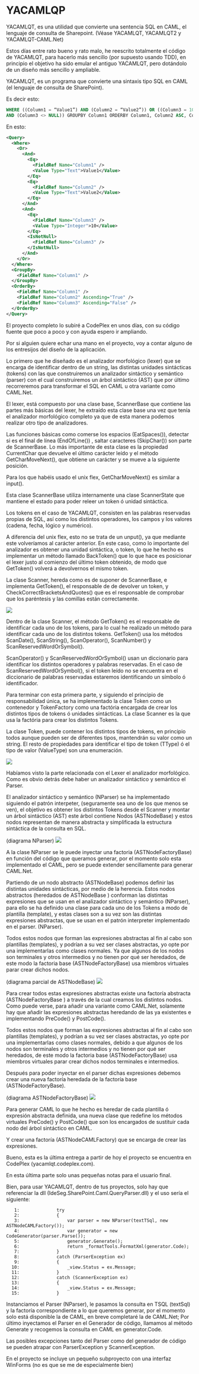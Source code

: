 # YACAMLQP

YACAMLQT, es una utilidad que convierte una sentencia SQL en CAML, el lenguaje de consulta de Sharepoint. (Véase YACAMLQT, YACAMLQT2 y YACAMLQT-CAML.Net)

Estos días entre rato bueno y rato malo, he reescrito totalmente el código de YACAMLQT, para hacerlo más sencillo (por supuesto usando TDD), en principio el objetivo ha sido emular el antiguo YACAMLQT, pero dotándolo de un diseño más sencillo y ampliable.

YACAMLQT, es un programa que convierte una sintaxis tipo SQL en CAML (el lenguaje de consulta de SharePoint).

Es decir esto:

```sql
WHERE ((Column1 = “Value1”) AND (Column2 = “Value2”)) OR ((Column3 = 10) 
AND (Column3 <> NULL)) GROUPBY Column1 ORDERBY Column1, Column2 ASC, Column3 DESC
```

En esto:

```xml
<Query>
  <Where>
    <Or>
      <And>
        <Eq>
          <FieldRef Name="Column1" />
          <Value Type="Text">Value1</Value>
        </Eq>
        <Eq>
          <FieldRef Name="Column2" />
          <Value Type="Text">Value2</Value>
        </Eq>
      </And>
      <And>
        <Eq>
          <FieldRef Name="Column3" />
          <Value Type="Integer">10</Value>
        </Eq>
        <IsNotNull>
          <FieldRef Name="Column3" />
        </IsNotNull>
      </And>
    </Or>
  </Where>
  <GroupBy>
    <FieldRef Name="Column1" />
  </GroupBy>
  <OrderBy>
    <FieldRef Name="Column1" />
    <FieldRef Name="Column2" Ascending="True" />
    <FieldRef Name="Column3" Ascending="False" />
  </OrderBy>
</Query>
```

El proyecto completo lo subiré a CodePlex en unos días, con su código fuente que poco a poco y con ayuda espero ir ampliando.

Por si alguien quiere echar una mano en el proyecto, voy a contar alguno de los entresijos del diseño de la aplicación.

Lo primero que he diseñado es el analizador morfológico (lexer) que se encarga de identificar dentro de un string, las distintas unidades sintácticas (tokens) con las que construiremos un analizador sintáctico y semántico (parser) con el cual construiremos un árbol sintáctico (AST) que por último recorreremos para transformar el SQL en CAML u otra variante como CAML.Net.

El lexer, está compuesto por una clase base, ScannerBase que contiene las partes más básicas del lexer, he extraído esta clase base una vez que tenía el analizador morfológico completo ya que de esta manera podemos realizar otro tipo de analizadores.

Las funciones básicas como comerse los espacios (EatSpaces()), detectar si es el final de línea (EndOfLine()) , saltar caracteres (SkipChar()) son parte de ScannerBase. Lo más importante de esta clase es la propiedad CurrentChar que devuelve el último carácter leído y el método GetCharMoveNext(), que obtiene un carácter y se mueve a la siguiente posición.

Para los que habéis usado el unix flex, GetCharMoveNext() es similar a input().

Esta clase ScannerBase utiliza internamente una clase ScannerState que mantiene el estado para poder releer un token ó unidad sintáctica.

Los tokens en el caso de YACAMLQT, consisten en las palabras reservadas propias de SQL, así como los distintos operadores, los campos y los valores (cadena, fecha, lógico y numérico).

A diferencia del unix flex, esto no se trata de un unput(), ya que mediante este volveríamos al carácter anterior. En este caso, como lo importante del analizador es obtener una unidad sintáctica, o token, lo que he hecho es implementar un método llamado BackToken() que lo que hace es posicionar el lexer justo al comienzo del último token obtenido, de modo que GetToken() volverá a devolvernos el mismo token.

La clase Scanner, hereda como es de suponer de ScannerBase, e implementa GetToken(), el responsable de de devolver un token, y CheckCorrectBracketsAndQuotes() que es el responsable de comprobar que los paréntesis y las comillas están correctamente.

![](images/yacamlqt_lexer.gif)

Dentro de la clase Scanner, el método GetToken() es el responsable de identificar cada uno de los tokens, para lo cual he realizado un método para identificar cada uno de los distintos tokens. GetToken() usa los métodos ScanDate(), ScanString(), ScanOperator(), ScanNumber() y ScanReservedWordOrSymbol().

ScanOperator() y ScanReservedWordOrSymbol() usan un diccionario para identificar los distintos operadores y palabras reservadas. En el caso de ScanReservedWordOrSymbol(), si el token leído no se encuentra en el diccionario de palabras reservadas estaremos identificando un símbolo ó identificador.

Para terminar con esta primera parte, y siguiendo el principio de responsabilidad única, se ha implementado la clase Token como un contenedor y TokenFactory como una factória encargada de crear los distintos tipos de tokens ó unidades sintácticas. La clase Scanner es la que usa la factória para crear los distintos Tokens.

La clase Token, puede contener los distintos tipos de tokens, en principio todos aunque pueden ser de diferentes tipos, mantendrán su valor como un string. El resto de propiedades para identificar el tipo de token (TType) ó el tipo de valor (ValueType) son una enumeración.

![](images/yacamlqt_token.gif)

Habíamos visto la parte relacionada con el Lexer el analizador morfológico. Como es obvio detrás debe haber un analizador sintáctico y semántico el Parser.

El analizador sintáctico y semántico (NParser) se ha implementado siguiendo el patrón interpeter, (seguramente sea uno de los que menos se ven), el objetivo es obtener los distintos Tokens desde el Scanner y montar un árbol sintáctico (AST) este árbol contiene Nodos (ASTNodeBase) y estos nodos representan de manera abstracta y simplificada la estructura sintáctica de la consulta en SQL.

(diagrama NParser)
![](images/YACAMLQT2_1.gif)

A la clase NParser se le puede inyectar una factoria (ASTNodeFactoryBase) en función del código que queramos generar, por el momento solo esta implementado el CAML, pero se puede extender sencillamente para generar CAML.Net.

Partiendo de un nodo abstracto (ASTNodeBase) podemos definir las distintas unidades sintácticas, por medio de la herencia. Estos nodos abstractos (heredados de ASTNodeBase ) conforman las distintas expresiones que se usan en el analizador sintáctico y semántico (NParser), para ello se ha definido una clase para cada uno de los Tokens a modo de plantilla (template),  y estas clases son a su vez son las distintas expresiones abstractas, que se usan en  el patrón interpreter implementado en el parser. (NParser).

Todos estos nodos que forman las expresiones abstractas al fin al cabo son plantillas (templates), y podrían a su vez ser clases abstractas, yo opte por una implementarlas como clases normales. Ya que algunos de los nodos son terminales y otros intermedios y no tienen por qué ser heredados, de este modo la factoria base (ASTNodeFactoryBase) usa miembros virtuales parar crear dichos nodos.

(diagrama parcial de ASTNodeBase)
![](images/YACAMLQT2_1a.gif)

Para crear todos estas expresiones abstractas existe una factoría abstracta (ASTNodeFactoryBase ) a través de la cual creamos los distintos nodos. Como puede verse, para añadir una variante como CAML.Net, solamente hay que añadir las expresiones abstractas heredando de las ya existentes e implementando PreCode() y PostCode().

Todos estos nodos que forman las expresiones abstractas al fin al cabo son plantillas (templates), y podrían a su vez ser clases abstractas, yo opte por una implementarlas como clases normales, debido a que algunos de los nodos son terminales y otros intermedios y no tienen por qué ser heredados, de este modo la factoria base (ASTNodeFactoryBase) usa miembros virtuales parar crear dichos nodos terminales e intermedios.

Después para poder inyectar en el parser dichas expresiones debemos crear una nueva factoría heredada de la factoría base (ASTNodeFactoryBase).

(diagrama ASTNodeFactoryBase)
![](images/yacamlqt_nodefactory.gif)

Para generar CAML lo que he hecho es heredar de cada plantilla ó expresión abstracta definida, una nueva clase que redefine los métodos virtuales PreCode() y PostCode() que son los encargados de sustituir cada nodo del árbol sintáctico en CAML.

Y crear una factoría (ASTNodeCAMLFactory) que se encarga de crear las expresiones.

Bueno, esta es la última entrega a partir de hoy el proyecto se encuentra en CodePlex (yacamlqt.codeplex.com).

En esta última parte solo unas pequeñas notas para el usuario final.

Bien, para usar YACAMLQT, dentro de tus proyectos, solo hay que referenciar la dll (IdeSeg.SharePoint.Caml.QueryParser.dll)  y el uso sería el siguiente:

```
   1:              try
   2:              {
   3:                  var parser = new NParser(textTSql, new ASTNodeCAMLFactory());
   4:                  var generator = new CodeGenerator(parser.Parse());
   5:                  generator.Generate();
   6:                  return _formatTools.FormatXml(generator.Code);
   7:              }
   8:              catch (ParserException ex)
   9:              {
  10:                  _view.Status = ex.Message;
  11:              }
  12:              catch (ScannerException ex)
  13:              {
  14:                  _view.Status = ex.Message;
  15:              }
```

Instanciamos el Parser (NParser), le pasamos la consulta en TSQL (textSql) y la factoría correspondiente a lo que queremos generar, por el momento solo está disponible la de CAML, en breve completaré la de CAML.Net; Por último inyectamos el Parser en el Generador de código, llamamos al método Generate y recogemos la consulta en CAML en generator.Code.

Las posibles excepciones tanto del Parser como del generador de código se pueden atrapar con ParserException y ScannerException.

En el proyecto se incluye un pequeño subproyecto con una interfaz WinForms (no es que se me de especialmente bien)
